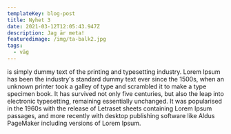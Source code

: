 ```yaml
---
templateKey: blog-post
title: Nyhet 3
date: 2021-03-12T12:05:43.947Z
description: Jag är meta!
featuredimage: /img/ta-balk2.jpg
tags:
  - väg
---
```

is simply dummy text of the printing and typesetting industry. Lorem Ipsum has been the industry's standard dummy text ever since the 1500s, when an unknown printer took a galley of type and scrambled it to make a type specimen book. It has survived not only five centuries, but also the leap into electronic typesetting, remaining essentially unchanged. It was popularised in the 1960s with the release of Letraset sheets containing Lorem Ipsum passages, and more recently with desktop publishing software like Aldus PageMaker including versions of Lorem Ipsum.